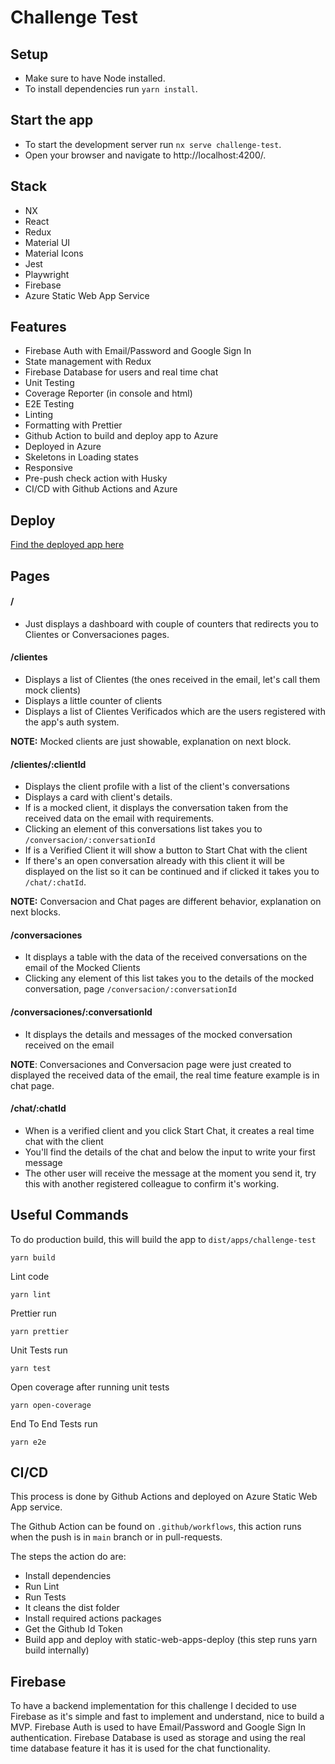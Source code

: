 # Challenge Test

## Setup

- Make sure to have Node installed.
- To install dependencies run `yarn install`.

## Start the app

- To start the development server run `nx serve challenge-test`.
- Open your browser and navigate to http://localhost:4200/.

## Stack

- NX
- React
- Redux
- Material UI
- Material Icons
- Jest
- Playwright
- Firebase
- Azure Static Web App Service

## Features

- Firebase Auth with Email/Password and Google Sign In
- State management with Redux
- Firebase Database for users and real time chat
- Unit Testing
- Coverage Reporter (in console and html)
- E2E Testing
- Linting
- Formatting with Prettier
- Github Action to build and deploy app to Azure
- Deployed in Azure
- Skeletons in Loading states
- Responsive
- Pre-push check action with Husky
- CI/CD with Github Actions and Azure

## Deploy

[Find the deployed app here](https://challenge.luispablolopez.com/)

## Pages

#### /
- Just displays a dashboard with couple of counters that redirects you to Clientes or Conversaciones pages.

#### /clientes

- Displays a list of Clientes (the ones received in the email, let's call them mock clients)
- Displays a little counter of clients
- Displays a list of Clientes Verificados which are the users registered with the app's auth system.

**NOTE:** Mocked clients are just showable, explanation on next block.

#### /clientes/:clientId

- Displays the client profile with a list of the client's conversations
- Displays a card with client's details.
- If is a mocked client, it displays the conversation taken from the received data on the email with requirements.
- Clicking an element of this conversations list takes you to `/conversacion/:conversationId`
- If is a Verified Client it will show a button to Start Chat with the client
- If there's an open conversation already with this client it will be displayed on the list so it can be continued and if clicked it takes you to `/chat/:chatId`.

**NOTE:** Conversacion and Chat pages are different behavior, explanation on next blocks.

#### /conversaciones

- It displays a table with the data of the received conversations on the email of the Mocked Clients
- Clicking any element of this list takes you to the details of the mocked conversation, page `/conversacion/:conversationId`

#### /conversaciones/:conversationId

- It displays the details and messages of the mocked conversation received on the email

**NOTE**: Conversaciones and Conversacion page were just created to displayed the received data of the email, the real time feature example is in chat page.

#### /chat/:chatId

- When is a verified client and you click Start Chat, it creates a real time chat with the client
- You'll find the details of the chat and below the input to write your first message
- The other user will receive the message at the moment you send it, try this with another registered colleague to confirm it's working.


## Useful Commands

To do production build, this will build the app to `dist/apps/challenge-test`

```
yarn build
```

Lint code

```
yarn lint
```

Prettier run

```
yarn prettier
```

Unit Tests run

```
yarn test
```

Open coverage after running unit tests

```
yarn open-coverage
```

End To End Tests run

```
yarn e2e
```

## CI/CD
This process is done by Github Actions and deployed on Azure Static Web App service.

The Github Action can be found on `.github/workflows`, this action runs when the push is in `main` branch or in pull-requests.

The steps the action do are:
- Install dependencies
- Run Lint
- Run Tests
- It cleans the dist folder
- Install required actions packages
- Get the Github Id Token
- Build app and deploy with static-web-apps-deploy (this step runs yarn build internally)

## Firebase
To have a backend implementation for this challenge I decided to use Firebase as it's simple and fast to implement and understand, nice to build a MVP.
Firebase Auth is used to have Email/Password and Google Sign In authentication.
Firebase Database is used as storage and using the real time database feature it has it is used for the chat functionality.
